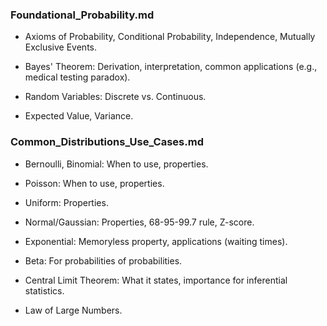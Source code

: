 ### Foundational_Probability.md

- Axioms of Probability, Conditional Probability, Independence, Mutually Exclusive Events.

- Bayes' Theorem: Derivation, interpretation, common applications (e.g., medical testing paradox).

- Random Variables: Discrete vs. Continuous.

- Expected Value, Variance.

### Common_Distributions_Use_Cases.md

- Bernoulli, Binomial: When to use, properties.

- Poisson: When to use, properties.

- Uniform: Properties.

- Normal/Gaussian: Properties, 68-95-99.7 rule, Z-score.

- Exponential: Memoryless property, applications (waiting times).

- Beta: For probabilities of probabilities.

- Central Limit Theorem: What it states, importance for inferential statistics.

- Law of Large Numbers.